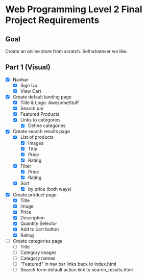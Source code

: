# Web Programming Level 2 Final Project Requirements

## Goal
Create an online store from scratch.
Sell whatever we like.

## Part 1 (Visual)

- [x] Navbar
    - [x] Sign Up
    - [x] View Cart
- [x] Create default landing page
    - [x] Title & Logo: AwesomeStuff
    - [x] Search bar
    - [x] Featured Products
    - [x] Links to categories
        - [x] Define categories
- [x] Create search results page
    - [x] List of products
        - [x] Images
        - [x] Title
        - [x] Price
        - [x] Rating
    - [x] Filter
        - [x] Price
        - [x] Rating
    - [x] Sort
        - [x] by price (both ways)
- [x] Create product page
    - [x] Title
    - [x] Image
    - [x] Price
    - [x] Description
    - [x] Quantity Selector
    - [x] Add to cart button
    - [x] Rating
- [ ] Create categories page
    - [ ] Title
    - [ ] Category images
    - [ ] Category names
    - [ ] "Featured" in nav bar links back to index.html
    - [ ] Search form default action link to search_results.html